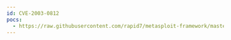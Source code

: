 ```yaml
---
id: CVE-2003-0812
pocs:
  - https://raw.githubusercontent.com/rapid7/metasploit-framework/master/modules/exploits/windows/smb/ms03_049_netapi.rb
---
```

